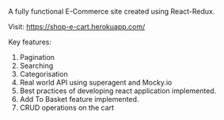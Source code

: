 A fully functional E-Commerce site created using React-Redux.

Visit: https://shop-e-cart.herokuapp.com/

Key features:

1. Pagination
2. Searching
3. Categorisation
4. Real world API using superagent and Mocky.io
5. Best practices of developing react application implemented.
6. Add To Basket feature implemented.
7. CRUD operations on the cart


